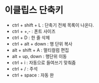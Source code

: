# 이클립스 단축키

- ctrl + shift + L : 단축기 전체 목록이 나온다.
- ctrl + +,- : 폰트 사이즈
- ctrl + D : 한 줄 삭제
- ctrl + alt + down : 행 단위 복사
- alt + shift + A : 멀티컬럼 편집
- alt + up, down : 행단위 이동
- ctrl + i : 자동으로 들여쓰기 맞춰줌
- ctrl + / : 주석
- ctrl + space : 자동 완

